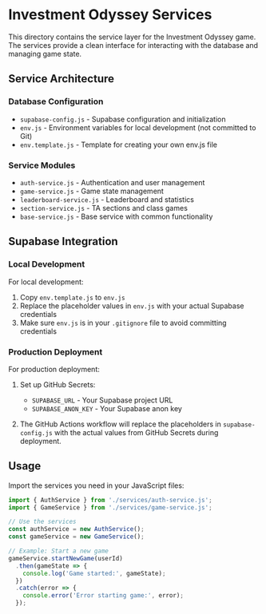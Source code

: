 # Investment Odyssey Services

This directory contains the service layer for the Investment Odyssey game. The services provide a clean interface for interacting with the database and managing game state.

## Service Architecture

### Database Configuration
- `supabase-config.js` - Supabase configuration and initialization
- `env.js` - Environment variables for local development (not committed to Git)
- `env.template.js` - Template for creating your own env.js file

### Service Modules
- `auth-service.js` - Authentication and user management
- `game-service.js` - Game state management
- `leaderboard-service.js` - Leaderboard and statistics
- `section-service.js` - TA sections and class games
- `base-service.js` - Base service with common functionality

## Supabase Integration

### Local Development

For local development:

1. Copy `env.template.js` to `env.js`
2. Replace the placeholder values in `env.js` with your actual Supabase credentials
3. Make sure `env.js` is in your `.gitignore` file to avoid committing credentials

### Production Deployment

For production deployment:

1. Set up GitHub Secrets:
   - `SUPABASE_URL` - Your Supabase project URL
   - `SUPABASE_ANON_KEY` - Your Supabase anon key

2. The GitHub Actions workflow will replace the placeholders in `supabase-config.js` with the actual values from GitHub Secrets during deployment.

## Usage

Import the services you need in your JavaScript files:

```javascript
import { AuthService } from './services/auth-service.js';
import { GameService } from './services/game-service.js';

// Use the services
const authService = new AuthService();
const gameService = new GameService();

// Example: Start a new game
gameService.startNewGame(userId)
  .then(gameState => {
    console.log('Game started:', gameState);
  })
  .catch(error => {
    console.error('Error starting game:', error);
  });
```

